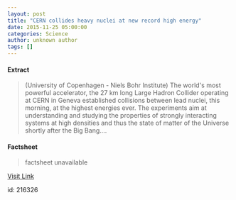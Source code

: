 ```yaml
---
layout: post
title: "CERN collides heavy nuclei at new record high energy"
date: 2015-11-25 05:00:00
categories: Science
author: unknown author
tags: []
---
```



#### Extract
>(University of Copenhagen - Niels Bohr Institute) The world's most powerful accelerator, the 27 km long Large Hadron Collider operating at CERN in Geneva established collisions between lead nuclei, this morning, at the highest energies ever. The experiments aim at understanding and studying the properties of strongly interacting systems at high densities and thus the state of matter of the Universe shortly after the Big Bang....

#### Factsheet
>factsheet unavailable

[Visit Link](http://www.eurekalert.org/pub_releases/2015-11/uoc--cch112515.php)

id:  216326



